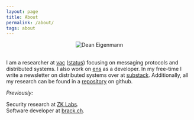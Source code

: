 ```yaml
---
layout: page
title: About
permalink: /about/
tags: about
---
```


<p style="text-align: center;">
<img src="{{ site.baseurl }}/images/me.jpeg" alt="Dean Eigenmann" class="about-avatar" /><br /><br />
</p>

I am a researcher at [vac](https://vac.dev/) ([status](https://status.im)) focusing on messaging protocols and distributed systems. I also work on [ens](https://ens.domains) as a developer. In my free-time I write a newsletter on distributed systems over at [substack](https://distsys.substack.com/). Additionally, all my research can be found in a [repository](https://github.com/decanus/research) on github.

*Previously:*

Security research at [ZK Labs](https://zklabs.io/).
<br />
Software developer at [brack.ch](https://brack.ch).
